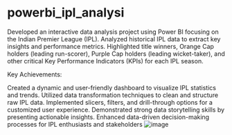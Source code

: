 # powerbi_ipl_analysi
Developed an interactive data analysis project using Power BI focusing on the Indian Premier League (IPL). Analyzed historical IPL data to extract key insights and performance metrics. Highlighted title winners, Orange Cap holders (leading run-scorer), Purple Cap holders (leading wicket-taker), and other critical Key Performance Indicators (KPIs) for each IPL season.

Key Achievements:

Created a dynamic and user-friendly dashboard to visualize IPL statistics and trends.
Utilized data transformation techniques to clean and structure raw IPL data.
Implemented slicers, filters, and drill-through options for a customized user experience.
Demonstrated strong data storytelling skills by presenting actionable insights.
Enhanced data-driven decision-making processes for IPL enthusiasts and stakeholders
![image](https://github.com/dnagda488/powerbi_ipl_analysis/assets/146118931/b5a2fb4a-3683-432f-ad2f-0e9b36b85ff2)
